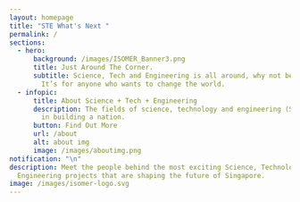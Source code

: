 ```yaml
---
layout: homepage
title: "STE What's Next "
permalink: /
sections:
  - hero:
      background: /images/ISOMER_Banner3.png
      title: Just Around The Corner.
      subtitle: Science, Tech and Engineering is all around, why not be a part of it?
        It’s for anyone who wants to change the world.
  - infopic:
      title: About Science + Tech + Engineering
      description: The fields of science, technology and engineering (STE) are crucial
        in building a nation.
      button: Find Out More
      url: /about
      alt: about img
      image: /images/aboutimg.png
notification: "\n"
description: Meet the people behind the most exciting Science, Technology and
  Engineering projects that are shaping the future of Singapore.
image: /images/isomer-logo.svg
---
```

